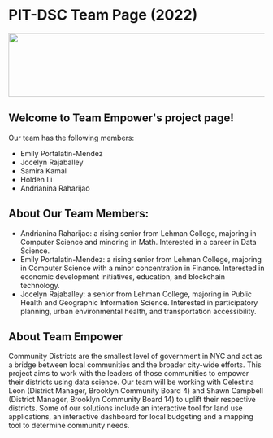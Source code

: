 # PIT-DSC Team Page (2022)

<img src="https://raw.githubusercontent.com/emilypmendez/emilypmendez.github.io/main/images/TeamEmpowerBanner.png" height="125" width="1080" align="center">

## Welcome to Team Empower's project page!

Our team has the following members:
- Emily Portalatin-Mendez
- Jocelyn Rajaballey
- Samira Kamal
- Holden Li
- Andrianina Raharijao

## About Our Team Members:

- Andrianina Raharijao: a rising senior from Lehman College, majoring in Computer Science and minoring in Math. Interested in a career in Data Science.
- Emily Portalatin-Mendez: a rising senior from Lehman College, majoring in Computer Science with a minor concentration in Finance. Interested in economic development initiatives, education, and blockchain technology.
- Jocelyn Rajaballey: a senior from Lehman College, majoring in Public Health and Geographic Information Science. Interested in participatory planning, urban environmental health, and transportation accessibility.


## About Team Empower

Community Districts are the smallest level of government in NYC and act as a bridge between local communities and the broader city-wide efforts. This project aims to work with the leaders of those communities to empower their districts using data science. Our team will be working with Celestina Leon (District Manager, Brooklyn Community Board 4) and Shawn Campbell (District Manager, Brooklyn Community Board 14) to uplift their respective districts. Some of our solutions include an interactive tool for land use applications, an interactive dashboard for local budgeting and a mapping tool to determine community needs.
